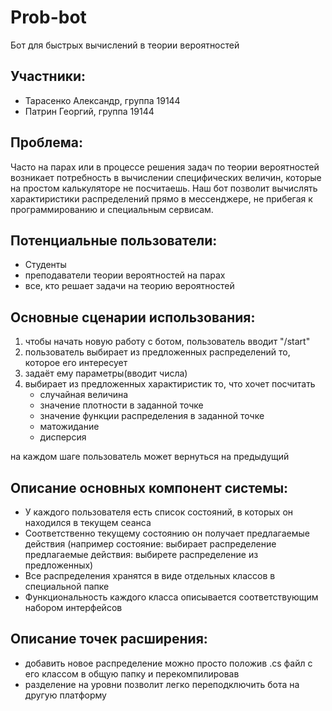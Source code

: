 # Prob-bot
Бот для быстрых вычислений в теории вероятностей

## Участники:
- Тарасенко Александр, группа 19144
- Патрин Георгий, группа 19144

## Проблема:
Часто на парах или в процессе решения задач по теории вероятностей 
возникает потребность в вычислении специфических величин, которые 
на простом калькуляторе не посчитаешь. Наш бот позволит вычислять 
характиристики распределений прямо в мессенджере, не прибегая к 
программированию и специальным сервисам.

## Потенциальные пользователи:
- Студенты
- преподаватели теории вероятностей на парах
- все, кто решает задачи на теорию вероятностей

## Основные сценарии использования:
1. чтобы начать новую работу с ботом, пользователь вводит "/start"
2. пользователь выбирает из предложенных распределений то, которое его интересует
3. задаёт ему параметры(вводит числа)
4. выбирает из предложенных характиристик то, что хочет посчитать
    - случайная величина
    - значение плотности в заданной точке
    - значение функции распределения в заданной точке
    - матожидание
    - дисперсия

на каждом шаге пользователь может вернуться на предыдущий

## Описание основных компонент системы:
- У каждого пользователя есть список состояний, в которых он находился 
в текущем сеанса
- Соответственно текущему состоянию он получает предлагаемые действия
(например состояние: выбирает распределение
предлагаемые действия: выбирете распределение из предложенных)
- Все распределения хранятся в виде отдельных классов в специальной папке
- Функциональность каждого класса описывается соответствующим набором интерфейсов

## Описание точек расширения:
- добавить новое распределение можно просто положив .cs файл с его классом 
в общую папку и перекомпилировав
- разделение на уровни позволит легко переподключить бота на другую платформу
